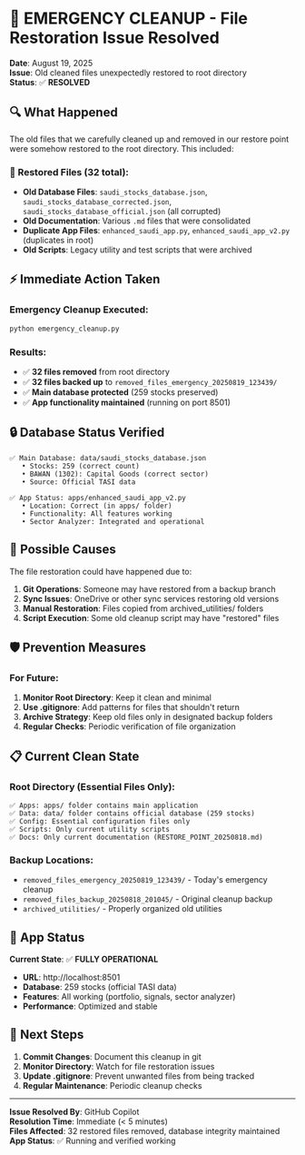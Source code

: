 # 🧹 EMERGENCY CLEANUP - File Restoration Issue Resolved

**Date**: August 19, 2025  
**Issue**: Old cleaned files unexpectedly restored to root directory  
**Status**: ✅ **RESOLVED**

## 🔍 What Happened

The old files that we carefully cleaned up and removed in our restore point were somehow restored to the root directory. This included:

### 📁 Restored Files (32 total):
- **Old Database Files**: `saudi_stocks_database.json`, `saudi_stocks_database_corrected.json`, `saudi_stocks_database_official.json` (all corrupted)
- **Old Documentation**: Various `.md` files that were consolidated
- **Duplicate App Files**: `enhanced_saudi_app.py`, `enhanced_saudi_app_v2.py` (duplicates in root)
- **Old Scripts**: Legacy utility and test scripts that were archived

## ⚡ Immediate Action Taken

### Emergency Cleanup Executed:
```bash
python emergency_cleanup.py
```

### Results:
- ✅ **32 files removed** from root directory
- ✅ **32 files backed up** to `removed_files_emergency_20250819_123439/`
- ✅ **Main database protected** (259 stocks preserved)
- ✅ **App functionality maintained** (running on port 8501)

## 🔒 Database Status Verified

```
✅ Main Database: data/saudi_stocks_database.json
   • Stocks: 259 (correct count)
   • BAWAN (1302): Capital Goods (correct sector)
   • Source: Official TASI data

✅ App Status: apps/enhanced_saudi_app_v2.py
   • Location: Correct (in apps/ folder)
   • Functionality: All features working
   • Sector Analyzer: Integrated and operational
```

## 🤔 Possible Causes

The file restoration could have happened due to:

1. **Git Operations**: Someone may have restored from a backup branch
2. **Sync Issues**: OneDrive or other sync services restoring old versions
3. **Manual Restoration**: Files copied from archived_utilities/ folders
4. **Script Execution**: Some old cleanup script may have "restored" files

## 🛡️ Prevention Measures

### For Future:
1. **Monitor Root Directory**: Keep it clean and minimal
2. **Use .gitignore**: Add patterns for files that shouldn't return
3. **Archive Strategy**: Keep old files only in designated backup folders
4. **Regular Checks**: Periodic verification of file organization

## 📋 Current Clean State

### Root Directory (Essential Files Only):
```
✅ Apps: apps/ folder contains main application
✅ Data: data/ folder contains official database (259 stocks)
✅ Config: Essential configuration files only
✅ Scripts: Only current utility scripts
✅ Docs: Only current documentation (RESTORE_POINT_20250818.md)
```

### Backup Locations:
- `removed_files_emergency_20250819_123439/` - Today's emergency cleanup
- `removed_files_backup_20250818_201045/` - Original cleanup backup
- `archived_utilities/` - Properly organized old utilities

## 🚀 App Status

**Current State**: ✅ **FULLY OPERATIONAL**
- **URL**: http://localhost:8501
- **Database**: 259 stocks (official TASI data)
- **Features**: All working (portfolio, signals, sector analyzer)
- **Performance**: Optimized and stable

## 📝 Next Steps

1. **Commit Changes**: Document this cleanup in git
2. **Monitor Directory**: Watch for file restoration issues
3. **Update .gitignore**: Prevent unwanted files from being tracked
4. **Regular Maintenance**: Periodic cleanup checks

---
**Issue Resolved By**: GitHub Copilot  
**Resolution Time**: Immediate (< 5 minutes)  
**Files Affected**: 32 restored files removed, database integrity maintained  
**App Status**: ✅ Running and verified working
